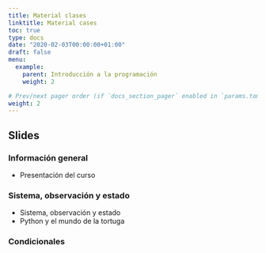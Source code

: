 ```yaml
---
title: Material clases
linktitle: Material cases
toc: true
type: docs
date: "2020-02-03T00:00:00+01:00"
draft: false
menu:
  example:
    parent: Introducción a la programación
    weight: 2

# Prev/next pager order (if `docs_section_pager` enabled in `params.toml`)
weight: 2
---
```


## Slides

### Información general
* Presentación del curso

### Sistema, observación y estado
* Sistema, observación y estado
* Python y el mundo de la tortuga

### Condicionales 
